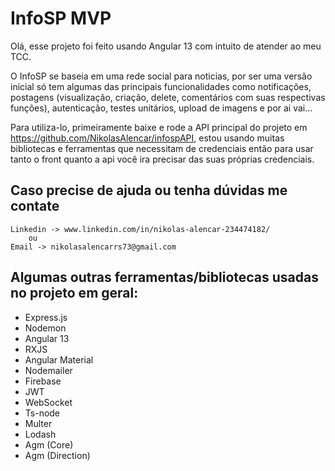 # InfoSP MVP

Olá, esse projeto foi feito usando Angular 13 com intuito de atender ao meu TCC.

O InfoSP se baseia em uma rede social para noticias, por ser uma versão inicial só tem algumas das principais funcionalidades como notificações, postagens (visualização, criação, delete, comentários com suas respectivas funções), autenticação, testes unitários, upload de imagens e por ai vai...

Para utiliza-lo, primeiramente baixe e rode a API principal do projeto em https://github.com/NikolasAlencar/infospAPI, estou usando muitas bibliotecas e ferramentas que necessitam de credenciais então para usar tanto o front quanto a api você ira precisar das suas próprias credenciais.

## Caso precise de ajuda ou tenha dúvidas me contate    
  
	Linkedin -> www.linkedin.com/in/nikolas-alencar-234474182/ 
		ou 
	Email -> nikolasalencarrs73@gmail.com

## Algumas outras ferramentas/bibliotecas usadas no projeto em geral:
 - Express.js
 - Nodemon
 - Angular 13
 - RXJS
 - Angular Material
 - Nodemailer
 - Firebase
 - JWT
 - WebSocket
 - Ts-node
 - Multer
 - Lodash
 - Agm (Core)
 - Agm (Direction)

